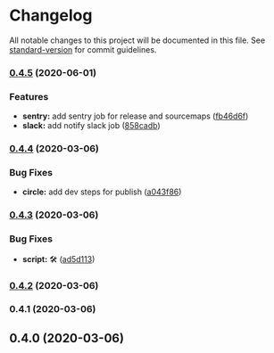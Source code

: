 # Changelog

All notable changes to this project will be documented in this file. See [standard-version](https://github.com/conventional-changelog/standard-version) for commit guidelines.

### [0.4.5](https://github.com/leppis-org/leppis-orb/compare/v0.4.4...v0.4.5) (2020-06-01)


### Features

* **sentry:** add sentry job for release and sourcemaps ([fb46d6f](https://github.com/leppis-org/leppis-orb/commit/fb46d6fb76db4ec3df7f17ede0a7e66001be0e0b))
* **slack:** add notify slack job ([858cadb](https://github.com/leppis-org/leppis-orb/commit/858cadba819f79a2af7548e1b8b05a54f46e7873))

### [0.4.4](https://github.com/leppis-org/leppis-orb/compare/v0.4.3...v0.4.4) (2020-03-06)


### Bug Fixes

* **circle:** add dev steps for publish ([a043f86](https://github.com/leppis-org/leppis-orb/commit/a043f86e9891889a419a0298ff2a54b2a57c87d9))

### [0.4.3](https://github.com/leppis-org/leppis-orb/compare/v0.4.2...v0.4.3) (2020-03-06)


### Bug Fixes

* **script:** 🛠 ([ad5d113](https://github.com/leppis-org/leppis-orb/commit/ad5d113604b5804225c49d603de16c0debd926f2))

### [0.4.2](https://github.com/leppis-org/leppis-orb/compare/v0.4.1...v0.4.2) (2020-03-06)

### 0.4.1 (2020-03-06)

## 0.4.0 (2020-03-06)
